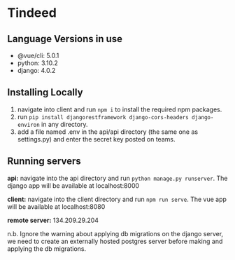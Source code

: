 # Tindeed

## Language Versions in use
- @vue/cli: 5.0.1
- python: 3.10.2
- django: 4.0.2

## Installing Locally
1. navigate into client and run ```npm i``` to install the required npm packages.
2. run ```pip install djangorestframework django-cors-headers django-environ``` in any directory.
3. add a file named .env in the api/api directory (the same one as settings.py) and enter the secret key posted on teams.

## Running servers
**api:** navigate into the api directory and run ```python manage.py runserver```. The django app will be available at localhost:8000

**client:** navigate into the client directory and run ```npm run serve```. The vue app will be available at localhost:8080

**remote server:** 134.209.29.204

n.b. Ignore the warning about applying db migrations on the django server, we need to create an externally hosted postgres server before making and applying the db migrations.
